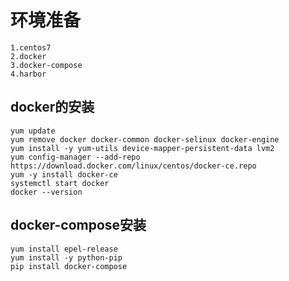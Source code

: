 # 环境准备
    1.centos7
    2.docker
    3.docker-compose
    4.harbor

## docker的安装
    yum update
    yum remove docker docker-common docker-selinux docker-engine
    yum install -y yum-utils device-mapper-persistent-data lvm2
    yum config-manager --add-repo https://download.docker.com/linux/centos/docker-ce.repo
    yum -y install docker-ce
    systemctl start docker
    docker --version
## docker-compose安装
    yum install epel-release
    yum install -y python-pip
    pip install docker-compose
    